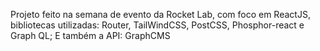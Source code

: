 Projeto feito na semana de evento da Rocket Lab, com foco em ReactJS, bibliotecas utilizadas: Router, TailWindCSS, PostCSS, Phosphor-react e Graph QL; 
E também a API: GraphCMS
